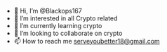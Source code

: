 - 👋 Hi, I’m @Blackops167
- 👀 I’m interested in all Crypto related 
- 🌱 I’m currently learning crypto
- 💞️ I’m looking to collaborate on crypto 
- 📫 How to reach me serveyoubetter18@gmail.com

<!---
Blackops167/Blackops167 is a ✨ special ✨ repository because its `README.md` (this file) appears on your GitHub profile.
You can click the Preview link to take a look at your changes.
--->
